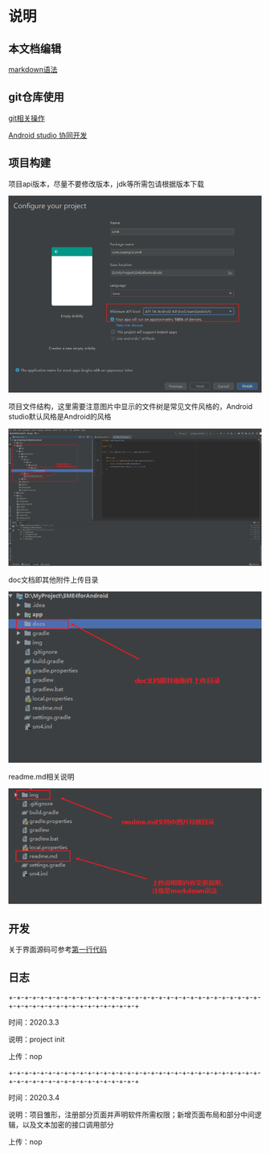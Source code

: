 # 说明

## 本文档编辑

[markdown语法](语法.md)

## git仓库使用

[git相关操作](https://song-10.github.io/other/Git%E7%9A%84%E4%BD%BF%E7%94%A8/)

[Android studio 协同开发](https://blog.csdn.net/shurongro/article/details/77387573)

## 项目构建

项目api版本，尽量不要修改版本，jdk等所需包请根据版本下载

![Alt](img/start_proj1.png)

项目文件结构，这里需要注意图片中显示的文件树是常见文件风格的，Android studio默认风格是Android的风格

![Alt](img/start_proj2.png)

doc文档即其他附件上传目录

![Alt](img/start_proj3.png)

readme.md相关说明

![Alt](img/start_proj4.png)

## 开发

关于界面源码可参考[第一行代码](https://github.com/guolindev/booksource)

## 日志

+-+-+-+-+-+-+-+-+-+-+-+-+-+-+-+-+-+-+-+-+-+-+-+-+-+-+-+-+-+-+-+-+-+-+-+-+-+-+-+-+-+-+-+-+-+-+-+-+

时间：2020.3.3

说明：project init

上传：nop

+-+-+-+-+-+-+-+-+-+-+-+-+-+-+-+-+-+-+-+-+-+-+-+-+-+-+-+-+-+-+-+-+-+-+-+-+-+-+-+-+-+-+-+-+-+-+-+-+

时间：2020.3.4

说明：项目雏形，注册部分页面并声明软件所需权限；新增页面布局和部分中间逻辑，以及文本加密的接口调用部分

上传：nop
